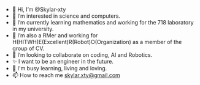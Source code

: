 - 👋 Hi, I’m @Skylar-xty
- 👀 I’m interested in science and computers.
- 🌱 I’m currently learning mathematics and working for the 718 laboratory in my university.
- 🤖 I’m also a RMer and working for H(HITWH)E(Excellent)R(Robot)O(Organization) as a member of the group of CV.
- 💞️ I’m looking to collaborate on coding, AI and Robotics.
- ✨ I want to be an engineer in the future.
- 🥰 I'm busy learning, living and loving.
- 📫 How to reach me skylar.xty@gmail.com

<!---
Skylar-xty/Skylar-xty is a ✨ special ✨ repository because its `README.md` (this file) appears on your GitHub profile.
You can click the Preview link to take a look at your changes.
--->
